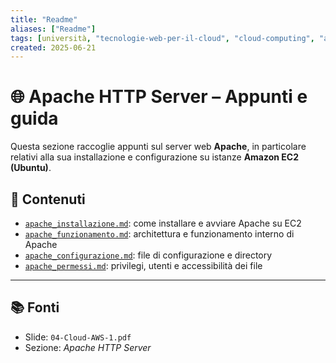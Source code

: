 ```yaml
---
title: "Readme"
aliases: ["Readme"]
tags: [università, "tecnologie-web-per-il-cloud", "cloud-computing", "apache", "README"]
created: 2025-06-21
---
```

# 🌐 Apache HTTP Server – Appunti e guida

Questa sezione raccoglie appunti sul server web **Apache**, in particolare relativi alla sua installazione e configurazione su istanze **Amazon EC2 (Ubuntu)**.

## 📄 Contenuti

- [`apache_installazione.md`](apache_installazione.md): come installare e avviare Apache su EC2
- [`apache_funzionamento.md`](apache_funzionamento.md): architettura e funzionamento interno di Apache
- [`apache_configurazione.md`](apache_configurazione.md): file di configurazione e directory
- [`apache_permessi.md`](apache_permessi.md): privilegi, utenti e accessibilità dei file

---

## 📚 Fonti

- Slide: `04-Cloud-AWS-1.pdf`  
- Sezione: *Apache HTTP Server*
